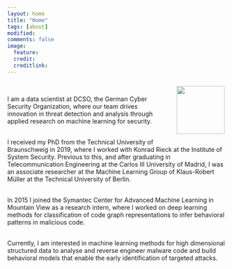 ```yaml
---
layout: home 
title: "Home"
tags: [about]
modified:
comments: false
image:
  feature: 
  credit: 
  creditlink: 
---
```

<img class="project-img" src="../images/hg.png" style="width:110px;height:110;float:right;margin:10px 5px 20px 20px;">
<br>


I am a data scientist at DCSO, the German Cyber Security Organization,
where our team drives innovation in threat detection and analysis through
applied research on machine learning for security.
<br><br>

I received my PhD from the Technical University of Braunschweig in 2019, where I
worked with Konrad Rieck at the Institute of System Security.  Previous to this,
and after graduating in Telecommunication Engineering at the Carlos III
University of Madrid, I was an associate researcher at the Machine Learning
Group of Klaus-Robert Müller at the Technical University of Berlin.
<br><br> 

In 2015 I joined the Symantec Center for Advanced Machine Learning in Mountain
View as a research intern, where I worked on deep learning methods for
classification of code graph representations to infer behavioral patterns in
malicious code.
<br><br>

Currently, I am interested in machine learning methods for high dimensional
structured data to analyse and reverse engineer malware code and build
behavioral models that enable the early identification of targeted attacks.

